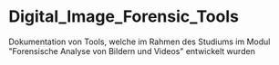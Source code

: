 # Digital_Image_Forensic_Tools
Dokumentation von Tools, welche im Rahmen des Studiums im Modul "Forensische Analyse von Bildern und Videos" entwickelt wurden
